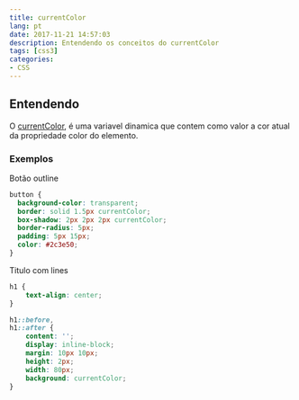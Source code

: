 ```yaml
---
title: currentColor
lang: pt
date: 2017-11-21 14:57:03
description: Entendendo os conceitos do currentColor
tags: [css3]
categories: 
- CSS
---
```

## Entendendo
O [currentColor](https://www.w3.org/TR/css3-color/#currentcolor), é uma variavel dinamica que contem como valor a cor atual da propriedade color do elemento.
### Exemplos
Botão outline
```css
button {
  background-color: transparent;
  border: solid 1.5px currentColor;
  box-shadow: 2px 2px 2px currentColor;
  border-radius: 5px; 
  padding: 5px 15px;
  color: #2c3e50;
}
```
Titulo com lines 
```css
h1 {
    text-align: center;
}

h1::before,
h1::after {
    content: '';
    display: inline-block;
    margin: 10px 10px;
    height: 2px;
    width: 80px;
    background: currentColor;
}
```